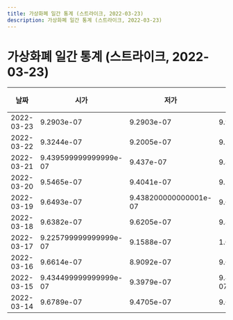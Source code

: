 ```yaml
---
title: 가상화폐 일간 통계 (스트라이크, 2022-03-23)
description: 가상화폐 일간 통계 (스트라이크, 2022-03-23)
---
```



가상화폐 일간 통계 (스트라이크, 2022-03-23)
===

|날짜|시가|저가|고가|종가|비고|
|--|--|--|--|--|--|
|2022-03-23|9.2903e-07|9.2903e-07|9.985e-07|9.598700000000001e-07|    |
|2022-03-22|9.3244e-07|9.2005e-07|9.5412e-07|9.3075e-07|    |
|2022-03-21|9.439599999999999e-07|9.437e-07|9.8364e-07|9.8364e-07|    |
|2022-03-20|9.5465e-07|9.4041e-07|9.5465e-07|9.5153e-07|    |
|2022-03-19|9.6493e-07|9.438200000000001e-07|9.6493e-07|9.478299999999999e-07|    |
|2022-03-18|9.6382e-07|9.6205e-07|9.8947e-07|9.6923e-07|    |
|2022-03-17|9.225799999999999e-07|9.1588e-07|1.01665e-06|9.6382e-07|    |
|2022-03-16|9.6614e-07|8.9092e-07|9.6614e-07|9.1586e-07|    |
|2022-03-15|9.434499999999999e-07|9.3979e-07|9.434499999999999e-07|9.3979e-07|    |
|2022-03-14|9.6789e-07|9.4705e-07|9.6789e-07|9.5301e-07|    |
